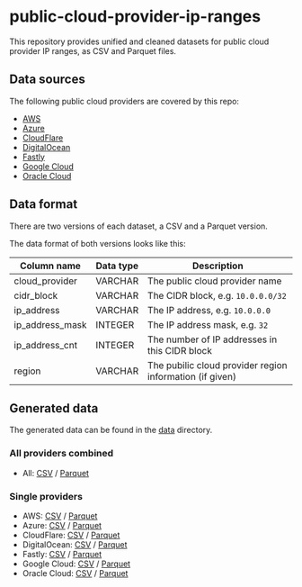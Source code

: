 # public-cloud-provider-ip-ranges
This repository provides unified and cleaned datasets for public cloud provider IP ranges, as CSV and Parquet files.

## Data sources
The following public cloud providers are covered by this repo:

* [AWS](https://ip-ranges.amazonaws.com/ip-ranges.json)
* [Azure](https://download.microsoft.com/download/7/1/D/71D86715-5596-4529-9B13-DA13A5DE5B63/ServiceTags_Public_20230417.json)
* [CloudFlare](https://www.cloudflare.com/ips-v4)
* [DigitalOcean](https://digitalocean.com/geo/google.csv)
* [Fastly](https://api.fastly.com/public-ip-list)
* [Google Cloud](https://www.gstatic.com/ipranges/cloud.json)
* [Oracle Cloud](https://docs.oracle.com/en-us/iaas/tools/public_ip_ranges.json)

## Data format
There are two versions of each dataset, a CSV and a Parquet version.

The data format of both versions looks like this:

| Column name | Data type | Description |
| ----------- | --------- | ----------- |
| cloud_provider | VARCHAR | The public cloud provider name |
| cidr_block | VARCHAR | The CIDR block, e.g. `10.0.0.0/32` |
| ip_address | VARCHAR |The IP address, e.g. `10.0.0.0` |
| ip_address_mask | INTEGER | The IP address mask, e.g. `32` |
| ip_address_cnt | INTEGER | The number of IP addresses in this CIDR block |
| region | VARCHAR | The pubilic cloud provider region information (if given) |

## Generated data
The generated data can be found in the [data](data/) directory.

### All providers combined
* All: [CSV](data/providers/all.csv) / [Parquet](data/providers/all.parquet)

### Single providers
* AWS: [CSV](https://raw.githubusercontent.com/tobilg/public-cloud-provider-ip-ranges/main/data/providers/aws.csv) / [Parquet](https://raw.githubusercontent.com/tobilg/public-cloud-provider-ip-ranges/main/data/providers/aws.parquet)
* Azure: [CSV](https://raw.githubusercontent.com/tobilg/public-cloud-provider-ip-ranges/main/data/providers/azure.csv) / [Parquet](https://raw.githubusercontent.com/tobilg/public-cloud-provider-ip-ranges/main/data/providers/azure.parquet)
* CloudFlare: [CSV](https://raw.githubusercontent.com/tobilg/public-cloud-provider-ip-ranges/main/data/providers/cloudflare.csv) / [Parquet](https://raw.githubusercontent.com/tobilg/public-cloud-provider-ip-ranges/main/data/providers/cloudflare.parquet)
* DigitalOcean: [CSV](https://raw.githubusercontent.com/tobilg/public-cloud-provider-ip-ranges/main/data/providers/digitalocean.csv) / [Parquet](https://raw.githubusercontent.com/tobilg/public-cloud-provider-ip-ranges/main/data/providers/digitalocean.parquet)
* Fastly: [CSV](https://raw.githubusercontent.com/tobilg/public-cloud-provider-ip-ranges/main/data/providers/fastly.csv) / [Parquet](https://raw.githubusercontent.com/tobilg/public-cloud-provider-ip-ranges/main/data/providers/fastly.parquet)
* Google Cloud: [CSV](https://raw.githubusercontent.com/tobilg/public-cloud-provider-ip-ranges/main/data/providers/googlecloud.csv) / [Parquet](https://raw.githubusercontent.com/tobilg/public-cloud-provider-ip-ranges/main/data/providers/googlecloud.parquet)
* Oracle Cloud: [CSV](https://raw.githubusercontent.com/tobilg/public-cloud-provider-ip-ranges/main/data/providers/oracle.csv) / [Parquet](https://raw.githubusercontent.com/tobilg/public-cloud-provider-ip-ranges/main/data/providers/oracle.parquet)
